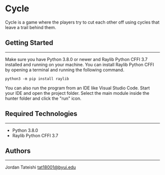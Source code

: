 # Cycle
Cycle is a game where the players try to cut each other off using cycles that leave a trail behind them.

## Getting Started
---
Make sure you have Python 3.8.0 or newer and Raylib Python CFFI 3.7 installed and running on your machine. You can install Raylib Python CFFI by opening a terminal and running the following command.
```
python3 -m pip install raylib
```
You can also run the program from an IDE like Visual Studio Code. Start your IDE and open the 
project folder. Select the main module inside the hunter folder and click the "run" icon.


## Required Technologies
---
* Python 3.8.0
* Raylib Python CFFI 3.7

## Authors
---
Jordan Tateishi tat18001@byui.edu
